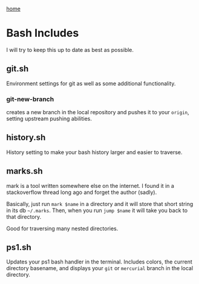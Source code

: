 
[home](README.md)

Bash Includes
=============

I will try to keep this up to date as best as possible.

git.sh
------

Environment settings for git as well as some additional functionality.

### git-new-branch
creates a new branch in the local repository and pushes it to your `origin`, setting upstream pushing abilities.

history.sh
----------

History setting to make your bash history larger and easier to traverse.

marks.sh
--------

mark is a tool written somewhere else on the internet. I found it in a stackoverflow thread long ago and forget the author (sadly). 

Basically, just run `mark $name` in a directory and it will store that short string in its db `~/.marks`. Then, when you run `jump $name` it will take you back to that directory. 

Good for traversing many nested directories.

ps1.sh
------

Updates your ps1 bash handler in the terminal. Includes colors, the current directory basename, and displays your `git` or `mercurial` branch in the local directory.

